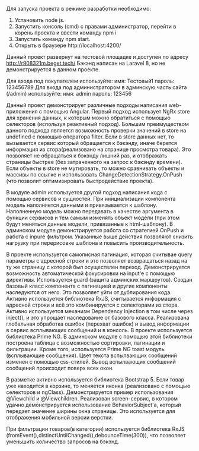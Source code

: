 Для запуска проекта в режиме разработки необходимо:
1. Установить node js.
2. Запустить консоль (cmd) с правами администратор, перейти в корень проекта и ввести команду npm i
3. Запустить команду npm start.
4. Открыть в браузере http://localhost:4200/

Данный проект развернут на тестовой площадке и доступен по адресу http://r908321m.beget.tech/
Бэкэнд написан на Laravel 8, но не демонстрируется в данном проекте.

Для входа под покупателем используйте: 
имя: Тестовый1
пароль: 123456789
Для входа под администратором в админскую часть сайта (/admin) используйте:
имя: admin
пароль: 123456

Данный проект демонстрирует различные подходы написания web-приложения с помощью Angular.
Первый подход использует NgRx store для хранения данных, к которым можно обратиться с помощью селекторов (используя реактивный подход).
Большим преимуществом данного подхода является возможность проверки значений в store на undefined с помощью оператора filter.
Если в store данных  нет, то вызывается сервис который обращается к бэкэнду, иначе берется информация из стора(реализовано на странице просмотра товара).
Это позволяет не обращаться к бэкэнду лишний раз, и отображать страницы быстрее (без затраченного на запрос к бэкэнду времени).
Если объекты в store не мутировать, то можно сравнивать объекты и массивы по ссылке и использовать ChangeDetectionStrategy.OnPush (что позволит оптимизировать быстродействие проекта).

В модуле admin используется другой подход написания кода с помощью сервисов и сущностей. При инициализации компонента модель наполняется данными и привязывается к шаблону. 
Наполненную модель можно передавать в качестве аргумента в функции сервисов и тем самым изменять объект модели (при этом будут меняться данные модели, привязанные к html-шаблону).
В админском модуле демонстрируется работа со стратегией OnPush и работа с inpure фильтром. Указанные выше действия позволяют снизить нагрузку при перерисовке шаблона и повысить производительность.

В проекте используется самописная пагинация, которая считывае query параметры с адресной строки и это позволяет возвращаться назад на ту же страницу с которой был осуществлен переход.
Демонстрируется возможность автоматической фокусировки на input'е с помощью директивы. Используется guard (защита админских маршрутов). 
Создан базовый класс компонента с пагинацией и другие компоненты наследуются от него. Это позволяет уйти от дублирования кода. 
Активно используется библиотека RxJS, считывается информация с адресной строки и всё это комбинируется с селекторами из стора. 
Активно используется механизм Dependency Injection в том числе через inject(), и это упрощает наследование от базового класса. 
Реализована глобальная обработка ошибок (перехват ошибок) и вывод информации в сервис всплывающих сообщений и в консоль.
В проекте используется библиотека Prime NG. В админском модуле с помощью этой библиотеки построена таблица с возможностью сортировки, пагинации и фильтрации. 
Кроме того, используется Prime NG toast модуль (всплывающие сообщения). Цвет текста вспылвающих сообщений изменен с помощью css-стилей. Вывод вспылвающих сообщений сообщений происходит поверх всех окон.

В разметке активно используется библиотека Bootstrap 5. Если товар уже находится в корзине, то меняется иконка (реализовано с помощью селекторов и ngClass). 
Демонстрируется пример использования @Viewchild и @Viewchildren. Реализован screen-сервис, в котором удачно демонстрируется использование BehaviorSubject'а, который передает значение ширины окна страницы. Это используется для отображения мобильной версии верстки.

При фильтрации товаров(в категории) используется библиотека RxJS (fromEvent(),distinctUntilChanged(),debounceTime(300)), что позволяет уменьшить количество запросов на бэкэнд. 
